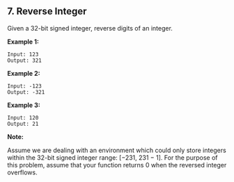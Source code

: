 ## 7. Reverse Integer

Given a 32-bit signed integer, reverse digits of an integer.

**Example 1:**
```text
Input: 123
Output: 321
```

**Example 2:**
```text
Input: -123
Output: -321
```

**Example 3:**
```text
Input: 120
Output: 21
```

**Note:**

Assume we are dealing with an environment which could only store integers within the 32-bit signed integer range: [−231,  231 − 1]. For the purpose of this problem, assume that your function returns 0 when the reversed integer overflows.